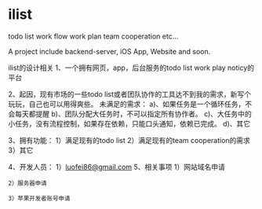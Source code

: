 # ilist
todo list work flow work plan team cooperation etc...

A project include backend-server, iOS App, Website and soon.

ilist的设计相关
1、一个拥有网页，app，后台服务的todo list work play noticy的平台

2、起因，现有市场的一些todo list或者团队协作的工具达不到我的需求，新写个玩玩，自己也可以用得爽些。
	未满足的需求：
	a)、如果任务是一个循环任务，不会每天都提醒
	b)、团队分配大任务时，不可以指定所有协作者。
	c)、大任务中的小任务，没有流程控制，如果存在依赖，只能口头通知，依赖已完成。
	d)、其它
	
3、拥有功能：
	1）满足现有的todo list
	2）满足现有的team cooperation的需求
	3）其它
	
4、开发人员：
	1）luofei86@gmail.com
5、相关事项
	1）网站域名申请
	
	2）服务器申请
	
	3）苹果开发者账号申请
